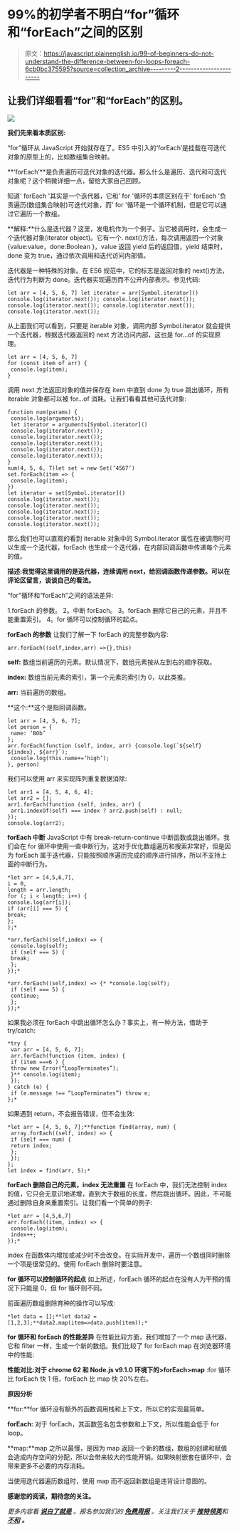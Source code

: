# 99%的初学者不明白“for”循环和“forEach”之间的区别

> 原文：<https://javascript.plainenglish.io/99-of-beginners-do-not-understand-the-difference-between-for-loops-foreach-6cb0bc375595?source=collection_archive---------2----------------------->

## 让我们详细看看“for”和“forEach”的区别。

![](img/8114d39c70f75acfbb34f4223c5b09a3.png)

**我们先来看本质区别:**

“for”循环从 JavaScript 开始就存在了。ES5 中引入的‘forEach’是挂载在可迭代对象的原型上的，比如数组集合映射。

**‘forEach’**是负责遍历可迭代对象的迭代器。那么什么是遍历、迭代和可迭代对象呢？这个稍微详细一点，留给大家自己回顾。

知道' forEach '其实是一个迭代器，它和' for '循环的本质区别在于' forEach '负责遍历(数组集合映射)可迭代对象，而' for '循环是一个循环机制，但是它可以通过它遍历一个数组。

**解释:**什么是迭代器？这里，发电机作为一个例子。当它被调用时，会生成一个迭代器对象(iterator object)。它有一个. next()方法，每次调用返回一个对象{value:value，done:Boolean }，value 返回 yield 后的返回值，yield 结束时，done 变为 true，通过依次调用和迭代访问内部值。

迭代器是一种特殊的对象。在 ES6 规范中，它的标志是返回对象的 next()方法，迭代行为判断为 done。迭代器实现遍历而不公开内部表示。参见代码:

```
let arr = [4, 5, 6, 7] let iterator = arr[Symbol.iterator]() console.log(iterator.next()); console.log(iterator.next()); console.log(iterator.next()); console.log(iterator.next()); console.log(iterator.next());
```

从上面我们可以看到，只要是 iterable 对象，调用内部 Symbol.iterator 就会提供一个迭代器，根据迭代器返回的 next 方法访问内部，这也是 for…of 的实现原理。

```
let arr = [4, 5, 6, 7]
for (const item of arr) {
 console.log(item);
}
```

调用 next 方法返回对象的值并保存在 item 中直到 done 为 true 跳出循环，所有 iterable 对象都可以被 for…of 消耗。让我们看看其他可迭代对象:

```
function num(params) {
 console.log(arguments);
 let iterator = arguments[Symbol.iterator]()
 console.log(iterator.next());
 console.log(iterator.next());
 console.log(iterator.next());
 console.log(iterator.next());
 console.log(iterator.next());
}
num(4, 5, 6, 7)let set = new Set(‘4567’)
set.forEach(item => {
 console.log(item);
})
let iterator = set[Symbol.iterator]()
console.log(iterator.next());
console.log(iterator.next());
console.log(iterator.next());
console.log(iterator.next());
console.log(iterator.next());
```

那么我们也可以直观的看到 iterable 对象中的 Symbol.iterator 属性在被调用时可以生成一个迭代器，forEach 也生成一个迭代器，在内部回调函数中传递每个元素的值。

**描述:我觉得这里调用的是迭代器，连续调用 next，给回调函数传递参数。可以在评论区留言，谈谈自己的看法。**

“for”循环和“forEach”之间的语法差异:

1.forEach 的参数。
2。中断 forEach。
3。forEach 删除它自己的元素，并且不能重置索引。
4。for 循环可以控制循环的起点。

**forEach 的参数**
让我们了解一下 forEach 的完整参数内容:

```
arr.forEach((self,index,arr) =>{},this)
```

**self:** 数组当前遍历的元素。默认情况下，数组元素按从左到右的顺序获取。

**index:** 数组当前元素的索引，第一个元素的索引为 0，以此类推。

**arr:** 当前遍历的数组。

**这个:**这个是指回调函数。

```
let arr = [4, 5, 6, 7];
let person = {
 name: ‘BOb’
};
arr.forEach(function (self, index, arr) {console.log(`${self} ${index}, ${arr}`);
 console.log(this.name+=’high’);
}, person)
```

我们可以使用 arr 来实现阵列重复数据消除:

```
let arr1 = [4, 5, 4, 6, 4];
let arr2 = [];
arr1.forEach(function (self, index, arr) {
 arr1.indexOf(self) === index ? arr2.push(self) : null;
});
console.log(arr2);
```

**forEach 中断**
JavaScript 中有 break-return-continue 中断函数或跳出循环。我们会在 for 循环中使用一些中断行为，这对于优化数组遍历和搜索非常好，但是因为 forEach 属于迭代器，只能按照顺序遍历完成的顺序进行排序，所以不支持上面的中断行为。

```
*let arr = [4,5,6,7],
i = 0,
length = arr.length;
for (; i < length; i++) {
console.log(arr[i]);
if (arr[i] === 5) {
break;
};
};*
```

```
*arr.forEach((self,index) => { 
 console.log(self);
 if (self === 5) {
 break;
 };
});*
```

```
*arr.forEach((self,index) => {* *console.log(self);
 if (self === 5) {
 continue;
 };
});*
```

如果我必须在 forEach 中跳出循环怎么办？事实上，有一种方法，借助于 try/catch:

```
*try {
 var arr = [4, 5, 6, 7];
 arr.forEach(function (item, index) {
 if (item ===6 ) {
 throw new Error(“LoopTerminates”);
 }** console.log(item);
 });
} catch (e) {
 if (e.message !== “LoopTerminates”) throw e;
};*
```

如果遇到 return，不会报告错误，但不会生效:

```
*let arr = [4, 5, 6, 7];**function find(array, num) {
 array.forEach((self, index) => {
 if (self === num) {
 return index;
 };
 });
};
let index = find(arr, 5);* 
```

**forEach 删除自己的元素，index 无法重置**
在 forEach 中，我们无法控制 index 的值，它只会无意识地递增，直到大于数组的长度，然后跳出循环。因此，不可能通过删除自身来重置索引。让我们看一个简单的例子:

```
*let arr = [4,5,6,7]
arr.forEach((item, index) => {
 console.log(item);
 index++;
});*
```

index 在函数体内增加或减少时不会改变。在实际开发中，遍历一个数组同时删除一个项是很常见的。使用 forEach 删除时要注意。

**for 循环可以控制循环的起点** 如上所述，forEach 循环的起点在没有人为干预的情况下只能是 0，但 for 循环则不同。

前面遍历数组删除育种的操作可以写成:

```
*let data = [];**let data2 = [1,2,3];**data2.map(item=>data.push(item));* 
```

**for 循环和 forEach 的性能差异**
在性能比较方面，我们增加了一个 map 迭代器，它和 filter 一样，生成一个新的数组。我们比较了 for forEach map 在浏览器环境中的性能:

**性能对比:对于 chrome 62 和 Node.js v9.1.0 环境下的>forEach>map**
:for 循环比 forEach 快 1 倍，forEach 比 map 快 20%左右。

**原因分析**

**for:**for 循环没有额外的函数调用栈和上下文，所以它的实现最简单。

**forEach:** 对于 forEach，其函数签名包含参数和上下文，所以性能会低于 for loop。

**map:**map 之所以最慢，是因为 map 返回一个新的数组，数组的创建和赋值会造成内存空间的分配，所以会带来较大的性能开销。如果映射嵌套在循环中，会带来更多不必要的内存消耗。

当使用迭代器遍历数组时，使用 map 而不返回新数组是违背设计意图的。

**感谢您的阅读，期待您的关注。**

*更多内容看* [***说白了就是***](https://plainenglish.io/) *。报名参加我们的* [***免费周报***](http://newsletter.plainenglish.io/) *。关注我们关于* [***推特***](https://twitter.com/inPlainEngHQ)[***领英***](https://www.linkedin.com/company/inplainenglish/)**和* [***不和***](https://discord.gg/GtDtUAvyhW) ***。****